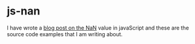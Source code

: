 # js-nan

I have wrote a [blog post on the NaN](https://dustinpfister.github.io/2017/09/23/js-nan/) value in javaScript and these are the source code examples that I am writing about.